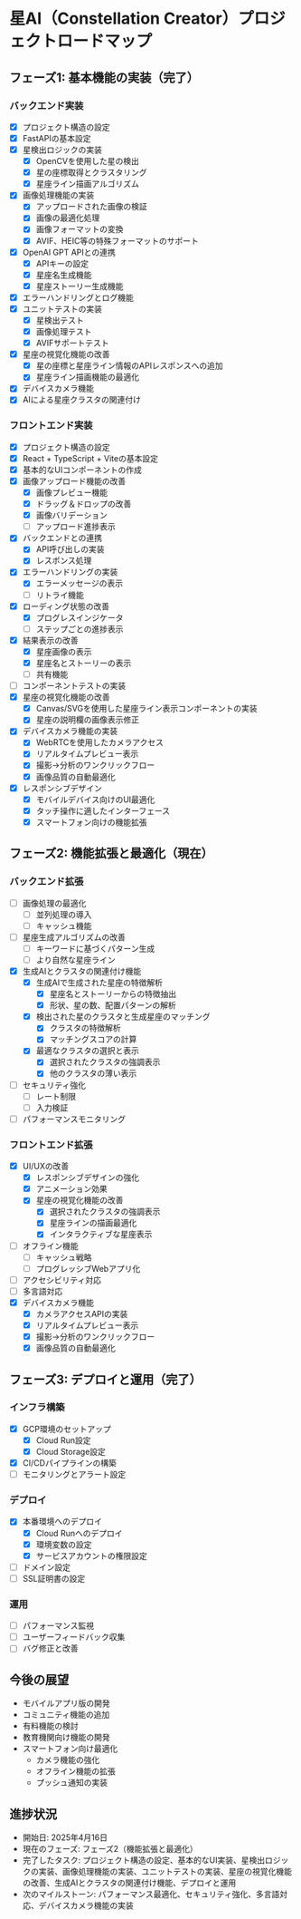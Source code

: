 # 星AI（Constellation Creator）プロジェクトロードマップ

## フェーズ1: 基本機能の実装（完了）

### バックエンド実装
- [x] プロジェクト構造の設定
- [x] FastAPIの基本設定
- [x] 星検出ロジックの実装
  - [x] OpenCVを使用した星の検出
  - [x] 星の座標取得とクラスタリング
  - [x] 星座ライン描画アルゴリズム
- [x] 画像処理機能の実装
  - [x] アップロードされた画像の検証
  - [x] 画像の最適化処理
  - [x] 画像フォーマットの変換
  - [x] AVIF、HEIC等の特殊フォーマットのサポート
- [x] OpenAI GPT APIとの連携
  - [x] APIキーの設定
  - [x] 星座名生成機能
  - [x] 星座ストーリー生成機能
- [x] エラーハンドリングとログ機能
- [x] ユニットテストの実装
  - [x] 星検出テスト
  - [x] 画像処理テスト
  - [x] AVIFサポートテスト
- [x] 星座の視覚化機能の改善
  - [x] 星の座標と星座ライン情報のAPIレスポンスへの追加
  - [x] 星座ライン描画機能の最適化
- [x] デバイスカメラ機能
- [x] AIによる星座クラスタの関連付け

### フロントエンド実装
- [x] プロジェクト構造の設定
- [x] React + TypeScript + Viteの基本設定
- [x] 基本的なUIコンポーネントの作成
- [x] 画像アップロード機能の改善
  - [x] 画像プレビュー機能
  - [x] ドラッグ＆ドロップの改善
  - [x] 画像バリデーション
  - [ ] アップロード進捗表示
- [x] バックエンドとの連携
  - [x] API呼び出しの実装
  - [x] レスポンス処理
- [x] エラーハンドリングの実装
  - [x] エラーメッセージの表示
  - [ ] リトライ機能
- [x] ローディング状態の改善
  - [x] プログレスインジケータ
  - [ ] ステップごとの進捗表示
- [x] 結果表示の改善
  - [x] 星座画像の表示
  - [x] 星座名とストーリーの表示
  - [ ] 共有機能
- [ ] コンポーネントテストの実装
- [x] 星座の視覚化機能の改善
  - [x] Canvas/SVGを使用した星座ライン表示コンポーネントの実装
  - [x] 星座の説明欄の画像表示修正
- [x] デバイスカメラ機能の実装
  - [x] WebRTCを使用したカメラアクセス
  - [x] リアルタイムプレビュー表示
  - [x] 撮影→分析のワンクリックフロー
  - [x] 画像品質の自動最適化
- [x] レスポンシブデザイン
  - [x] モバイルデバイス向けのUI最適化
  - [x] タッチ操作に適したインターフェース
  - [x] スマートフォン向けの機能拡張

## フェーズ2: 機能拡張と最適化（現在）

### バックエンド拡張
- [ ] 画像処理の最適化
  - [ ] 並列処理の導入
  - [ ] キャッシュ機能
- [ ] 星座生成アルゴリズムの改善
  - [ ] キーワードに基づくパターン生成
  - [ ] より自然な星座ライン
- [x] 生成AIとクラスタの関連付け機能
  - [x] 生成AIで生成された星座の特徴解析
    - [x] 星座名とストーリーからの特徴抽出
    - [x] 形状、星の数、配置パターンの解析
  - [x] 検出された星のクラスタと生成星座のマッチング
    - [x] クラスタの特徴解析
    - [x] マッチングスコアの計算
  - [x] 最適なクラスタの選択と表示
    - [x] 選択されたクラスタの強調表示
    - [x] 他のクラスタの薄い表示
- [ ] セキュリティ強化
  - [ ] レート制限
  - [ ] 入力検証
- [ ] パフォーマンスモニタリング

### フロントエンド拡張
- [x] UI/UXの改善
  - [x] レスポンシブデザインの強化
  - [x] アニメーション効果
  - [x] 星座の視覚化機能の改善
    - [x] 選択されたクラスタの強調表示
    - [x] 星座ラインの描画最適化
    - [x] インタラクティブな星座表示
- [ ] オフライン機能
  - [ ] キャッシュ戦略
  - [ ] プログレッシブWebアプリ化
- [ ] アクセシビリティ対応
- [ ] 多言語対応
- [x] デバイスカメラ機能
  - [x] カメラアクセスAPIの実装
  - [x] リアルタイムプレビュー表示
  - [x] 撮影→分析のワンクリックフロー
  - [x] 画像品質の自動最適化

## フェーズ3: デプロイと運用（完了）

### インフラ構築
- [x] GCP環境のセットアップ
  - [x] Cloud Run設定
  - [x] Cloud Storage設定
- [x] CI/CDパイプラインの構築
- [ ] モニタリングとアラート設定

### デプロイ
- [x] 本番環境へのデプロイ
  - [x] Cloud Runへのデプロイ
  - [x] 環境変数の設定
  - [x] サービスアカウントの権限設定
- [ ] ドメイン設定
- [ ] SSL証明書の設定

### 運用
- [ ] パフォーマンス監視
- [ ] ユーザーフィードバック収集
- [ ] バグ修正と改善

## 今後の展望
- モバイルアプリ版の開発
- コミュニティ機能の追加
- 有料機能の検討
- 教育機関向け機能の開発
- スマートフォン向け最適化
  - カメラ機能の強化
  - オフライン機能の拡張
  - プッシュ通知の実装

## 進捗状況
- 開始日: 2025年4月16日
- 現在のフェーズ: フェーズ2（機能拡張と最適化）
- 完了したタスク: プロジェクト構造の設定、基本的なUI実装、星検出ロジックの実装、画像処理機能の実装、ユニットテストの実装、星座の視覚化機能の改善、生成AIとクラスタの関連付け機能、デプロイと運用
- 次のマイルストーン: パフォーマンス最適化、セキュリティ強化、多言語対応、デバイスカメラ機能の実装
    